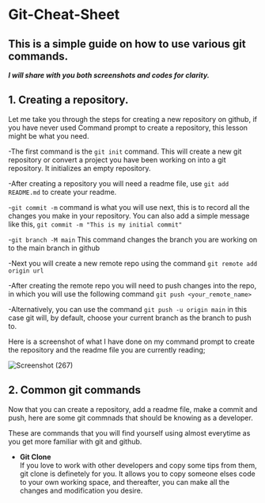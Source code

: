 # Git-Cheat-Sheet

## This is a simple guide on how to use various git commands. 

***I will share with you both screenshots and codes for clarity.***

## 1. **Creating a repository.**

Let me take you through the steps for creating a new repository on github, if you have never used Command prompt to create a repository, this lesson might be what you need.

-The first command is the `git init` command. This will create a new git repository or convert a project you have been working on into a git repository. It initializes an empty repository.

-After creating a repository you will need a readme file, use `git add README.md` to create your readme.

-`git commit -m` command is what you will use next, this is to record all the changes you make in your repository. You can also add a simple message like this, `git commit -m "This is my initial commit" `

-`git branch -M main` This command changes the branch you are working on to the main branch in github

-Next you will create a new remote repo using the command `git remote add origin url`

-After creating the remote repo you will need to push changes into the repo, in which you will use the following command `git push <your_remote_name>`

-Alternatively, you can use the command `git push -u origin main` in this case git will, by default, choose your current branch as the branch to push to.

Here is a screenshot of what I have done on my command prompt to create the repository and the readme file you are currently reading;

![Screenshot (267)](https://user-images.githubusercontent.com/58620711/154179425-1d4e88ac-f844-4de5-8040-e9006e987e25.png)


##  2. **Common git commands**

Now that you can create a repository, add a readme file, make a commit and push, here are some git commnads that should be knowing as a developer.

These are commands that you will find yourself using almost everytime as you get more familiar with git and github.

- **Git Clone**   
If you love to work with other developers and copy some tips from them, git clone is definetely for you. It allows you to copy someone elses code to your own working space, and thereafter, you can make all the changes and modification you desire.
